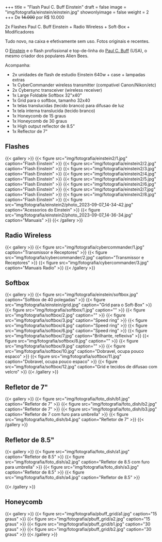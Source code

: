 +++
title = "Flash Paul C. Buff Einstein"
draft = false
image = "img/fotografia/einstein/einstein.jpg"
showonlyimage = false
weight = 2
+++
De ~~14.000~~ por <span class="price">R$ 10.000</span>

2x Flashes Paul C. Buff Einstein + Radio Wireless + Soft-Box + Modificadores
<!--more-->

Tudo novo, na caixa e efetivamente sem uso. Fotos originais e recentes.

O [Einstein](https://www.paulcbuff.com/Flash-Units/Einstein/Einstein-Flash-Unit.html) e o flash profissional e top-de-linha do [Paul C. Buff](https://www.paulcbuff.com) (USA), o mesmo criador dos populares Alien Bees. 

Acompanha:

- 2x unidades de flash de estudio Einstein 640w + case + lampadas extras
- 1x CyberCommander wireless transmitter (compativel Canon/Nikon/etc)
- 2x Cybersync transceiver (wireless receiver)
- 1x Large Foldable Softbox 32"x40"
- 1x Grid para o softbox, tamanho 32x40
- 1x telas translucidas (tecido branco) para difusao de luz
- 1x tela interna translucida (tecido branco)
- 1x Honeycomb de 15 graus
- 1x Honeycomb de 30 graus
- 1x High output reflector de 8.5"
- 1x Reflector de 7"

## Flashes

{{< gallery >}}
{{< figure src="img/fotografia/einstein2/1.jpg" caption="Flash Einstein" >}}
{{< figure src="img/fotografia/einstein2/2.jpg" caption="Flash Einstein" >}}
{{< figure src="img/fotografia/einstein2/3.jpg" caption="Flash Einstein" >}}
{{< figure src="img/fotografia/einstein2/4.jpg" caption="Flash Einstein" >}}
{{< figure src="img/fotografia/einstein2/5.jpg" caption="Flash Einstein" >}}
{{< figure src="img/fotografia/einstein2/6.jpg" caption="Flash Einstein" >}}
{{< figure src="img/fotografia/einstein2/7.jpg" caption="Flash Einstein" >}}
{{< figure src="img/fotografia/einstein2/8.jpg" caption="Flash Einstein" >}}
{{< figure src="img/fotografia/einstein2/photo_2023-09-07_14-34-42.jpg" caption="Acessorios do  Einstein" >}}
{{< figure src="img/fotografia/einstein2/photo_2023-09-07_14-36-34.jpg" caption="Manuais" >}}
{{< /gallery >}}

## Radio Wireless

{{< gallery >}}
{{< figure src="img/fotografia/cybercommander/1.jpg" caption="Transmissor e Receptores" >}}
{{< figure src="img/fotografia/cybercommander/2.jpg" caption="Transmissor e Receptores" >}}
{{< figure src="img/fotografia/cybercommander/3.jpg" caption="Manuais Radio" >}}
{{< /gallery >}}

## Softbox

{{< gallery >}}
{{< figure src="img/fotografia/einstein/softbox.jpg" caption="Softbox de 40 polegadas" >}}
{{< figure src="img/fotografia/einstein/grid.jpg" caption="Grid para o Soft-Box" >}}
{{< figure src="img/fotografia/softbox/1.jpg" caption="" >}}
{{< figure src="img/fotografia/softbox/2.jpg" caption="" >}}
{{< figure src="img/fotografia/softbox/3.jpg" caption="Speed ring" >}}
{{< figure src="img/fotografia/softbox/4.jpg" caption="Speed ring" >}}
{{< figure src="img/fotografia/softbox/6.jpg" caption="Speed ring" >}}
{{< figure src="img/fotografia/softbox/7.jpg" caption="Brilhante, reflexiva" >}}
{{< figure src="img/fotografia/softbox/8.jpg" caption="" >}}
{{< figure src="img/fotografia/softbox/9.jpg" caption="" >}}
{{< figure src="img/fotografia/softbox/10.jpg" caption="Dobravel, ocupa pouco espaco" >}}
{{< figure src="img/fotografia/softbox/11.jpg" caption="Dobravel, ocupa pouco espaco" >}}
{{< figure src="img/fotografia/softbox/12.jpg" caption="Grid e tecidos de difusao com velcro" >}}
{{< /gallery >}}

## Refletor de 7"

{{< gallery >}}
{{< figure src="img/fotografia/foto_dish/b1.jpg" caption="Refletor de 7" >}}
{{< figure src="img/fotografia/foto_dish/b2.jpg" caption="Refletor de 7" >}}
{{< figure src="img/fotografia/foto_dish/b3.jpg" caption="Refletor de 7 com furo para umbrella" >}}
{{< figure src="img/fotografia/foto_dish/b4.jpg" caption="Refletor de 7" >}}
{{< /gallery >}}


## Refletor de 8.5"
{{< gallery >}}
{{< figure src="img/fotografia/foto_dish/a1.jpg" caption="Refletor de 8.5" >}}
{{< figure src="img/fotografia/foto_dish/a2.jpg" caption="Refletor de 8.5 com furo para umbrella" >}}
{{< figure src="img/fotografia/foto_dish/a3.jpg" caption="Refletor de 8.5" >}}
{{< figure src="img/fotografia/foto_dish/a4.jpg" caption="Refletor de 8.5" >}}

{{< /gallery >}}

## Honeycomb

{{< gallery >}}
{{< figure src="img/fotografia/pbuff_grid/a1.jpg" caption="15 graus" >}}
{{< figure src="img/fotografia/pbuff_grid/a2.jpg" caption="15 graus" >}}
{{< figure src="img/fotografia/pbuff_grid/b1.jpg" caption="30 graus" >}}
{{< figure src="img/fotografia/pbuff_grid/b2.jpg" caption="30 graus" >}}
{{< /gallery >}}
